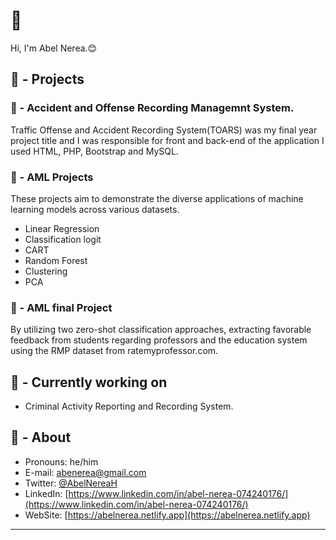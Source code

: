 # 👋 

Hi, I'm Abel Nerea.😊

## 🏁 - Projects

### 🤖 - Accident and Offense Recording Managemnt System.

 Traffic Offense and Accident Recording System(TOARS) was my final year project title and I was responsible for front and back-end of the application I used HTML, PHP, Bootstrap and MySQL.  

### 📝 - AML Projects

These projects aim to demonstrate the diverse applications of machine learning models across various datasets.

- Linear Regression
- Classification logit 
- CART
- Random Forest 
- Clustering 
- PCA

### 📝 - AML final Project

By utilizing two zero-shot classification approaches, extracting favorable feedback from students regarding professors and the education system using the RMP dataset from ratemyprofessor.com.

## 👷 - Currently working on

- Criminal Activity Reporting and Recording System.

## 🧔 - About

- Pronouns: he/him
- E-mail: abenerea@gmail.com
- Twitter: [@AbelNereaH](https://twitter.com/AbelNereaH)
- LinkedIn: [https://www.linkedin.com/in/abel-nerea-074240176/](https://www.linkedin.com/in/abel-nerea-074240176/)
- WebSite: [https://abelnerea.netlify.app](https://abelnerea.netlify.app)

---
